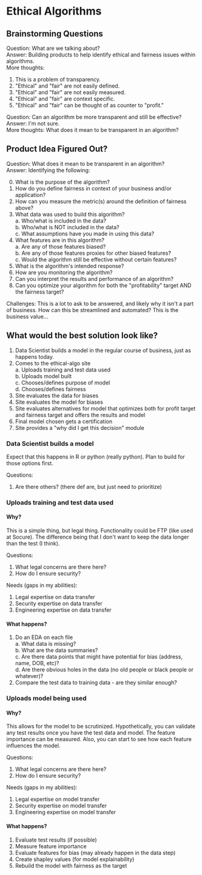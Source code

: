 # Ethical Algorithms

## Brainstorming Questions

Question: What are we talking about?  
Answer: Building products to help identify ethical and fairness issues within 
algorithms.  
More thoughts: 

1. This is a problem of transparency. 
2. "Ethical" and "fair" are not easily defined.
3. "Ethical" and "fair" are not easily measured.
4. "Ethical" and "fair" are context specific.
5. "Ethical" and "fair" can be thought of as counter to "profit."

Question: Can an algorithm be more transparent and still be effective?  
Answer: I'm not sure.  
More thoughts: What does it mean to be transparent in an algorithm?  

## Product Idea Figured Out?

Question: What does it mean to be transparent in an algorithm?  
Answer: Identifying the following:  

0. What is the purpose of the algorithm?
1. How do you define fairness in context of your business and/or application?
2. How can you measure the metric(s) around the definition of fairness above?
1. What data was used to build this algorithm?  
  a. Who/what is included in the data?  
  b. Who/what is NOT included in the data?  
  c. What assumptions have you made in using this data?  
2. What features are in this algorithm?  
  a. Are any of those features biased?  
  b. Are any of those features proxies for other biased features?  
  c. Would the algorithm still be effective without certain features?  
6. What is the algorithm's intended response?
7. How are you monitoring the algorithm?
8. Can you interpret the results and performance of an algorithm?
9. Can you optimize your algorithm for both the "profitability" target AND the 
fairness target?


Challenges: This is a lot to ask to be answered, and likely why it isn't a part 
of business. How can this be streamlined and automated? This is the business 
value...  

## What would the best solution look like? 

1. Data Scientist builds a model in the regular course of business, just as 
happens today.
2. Comes to the ethical-algo site  
  a. Uploads training and test data used  
  b. Uploads model built  
  c. Chooses/defines purpose of model  
  d. Chooses/defines fairness  
3. Site evaluates the data for biases
4. Site evaluates the model for biases
5. Site evaluates alternatives for model that optimizes both for profit target 
and fairness target and offers the results and model
6. Final model chosen gets a certification
7. Site provides a "why did I get this decision" module

### Data Scientist builds a model

Expect that this happens in R or python (really python). Plan to build for those 
options first.

Questions: 

1. Are there others? (there def are, but just need to prioritize)

### Uploads training and test data used

#### Why?

This is a simple thing, but legal thing. Functionality could be FTP (like used 
at Socure). The difference being that I don't want to keep the data longer than 
the test (I think). 

Questions: 

1. What legal concerns are there here? 
2. How do I ensure security?  

Needs (gaps in my abilities): 

1. Legal expertise on data transfer  
2. Security expertise on data transfer  
3. Engineering expertise on data transfer  

#### What happens?

1. Do an EDA on each file  
  a. What data is missing?  
  b. What are the data summaries?  
  c. Are there data points that might have potential for bias (address, name, 
  DOB, etc)?  
  d. Are there obvious holes in the data (no old people or black people or 
  whatever)?
2. Compare the test data to training data - are they similar enough?  

### Uploads model being used

#### Why?

This allows for the model to be scrutinized. Hypothetically, you can validate 
any test results once you have the test data and model. The feature importance 
can be measured. Also, you can start to see how each feature influences the 
model. 

Questions: 

1. What legal concerns are there here? 
2. How do I ensure security?  

Needs (gaps in my abilities): 

1. Legal expertise on model transfer  
2. Security expertise on model transfer  
3. Engineering expertise on model transfer  

#### What happens?

1. Evaluate test results (if possible)
2. Measure feature importance
3. Evaluate features for bias (may already happen in the data step)
4. Create shapley values (for model explainability)
5. Rebuild the model with fairness as the target